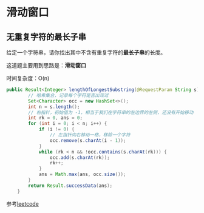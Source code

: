 # 滑动窗口

## 无重复字符的最长子串

给定一个字符串，请你找出其中不含有重复字符的**最长子串**的长度。

这道题主要用到思路是：**滑动窗口**

时间复杂度：O(n)

```java
public Result<Integer> lengthOfLongestSubstring(@RequestParam String s) {
        // 哈希集合，记录每个字符是否出现过
        Set<Character> occ = new HashSet<>();
        int n = s.length();
        // 右指针，初始值为 -1，相当于我们在字符串的左边界的左侧，还没有开始移动
        int rk = 0, ans = 0;
        for (int i = 0; i < n; i++) {
            if (i != 0) {
                // 左指针向右移动一格，移除一个字符
                occ.remove(s.charAt(i - 1));
            }
            while (rk < n && !occ.contains(s.charAt(rk))) {
                occ.add(s.charAt(rk));
                rk++;
            }
            ans = Math.max(ans, occ.size());
        }
        return Result.successData(ans);
    }
```

参考[leetcode](https://leetcode-cn.com/problems/longest-substring-without-repeating-characters/solution/wu-zhong-fu-zi-fu-de-zui-chang-zi-chuan-by-leetc-2/)

